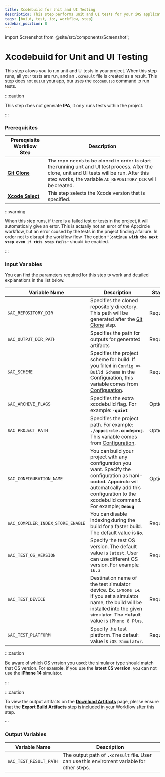 ```yaml
---
title: Xcodebuild for Unit and UI Testing
description: This step performs unit and UI tests for your iOS applications. This does not "build" your app, but uses the "xcodebuild" command to run tests.
tags: [build, test, ios, workflow, step]
sidebar_position: 8
---
```


import Screenshot from '@site/src/components/Screenshot';

# Xcodebuild for Unit and UI Testing

This step allows you to run unit and UI tests in your project. When this step runs, all your tests are run, and an `.xcresult` file is created as a result. This step does not `build` your app, but uses the `xcodebuild` command to run tests.

:::caution

This step does not generate **IPA**, it only runs tests within the project.

:::

### Prerequisites
| Prerequisite Workflow Step                      | Description                                     |
|-------------------------------------------------|-------------------------------------------------|
| [**Git Clone**](/workflows/common-workflow-steps/build-and-test/git-clone) | The repo needs to be cloned in order to start the running unit and UI test process. After the clone, unit and UI tests will be run. After this step works, the variable `AC_REPOSITORY_DIR` will be created. |
| [**Xcode Select**](/workflows/ios-specific-workflow-steps/build-and-test/xcode-select)     | This step selects the Xcode version that is specified. |

<Screenshot url='https://cdn.appcircle.io/docs/assets/BE3098-unitOrder.png' />

:::warning

When this step runs, if there is a failed test or tests in the project, it will automatically give an error. This is actually not an error of the Appcircle workflow, but an error caused by the tests in the project finding a failure. In order not to disrupt the workflow flow 
The option **`"Continue with the next step even if this step fails"`** should be enabled.

<Screenshot url='https://cdn.appcircle.io/docs/assets/BE3098-continueEnable.png' />

:::


### Input Variables

You can find the parameters required for this step to work and detailed explanations in the list below.

<Screenshot url='https://cdn.appcircle.io/docs/assets/BE3098-unitInput.png' />

| Variable Name                            | Description                         | Status           |
|-------------------------------|------------------------------------------------|------------------|
| `$AC_REPOSITORY_DIR`          | Specifies the cloned repository directory. This path will be generated after the [Git Clone](/workflows/common-workflow-steps/build-and-test/git-clone) step. | Required |
| `$AC_OUTPUT_DIR_PATH`         | Specifies the path for outputs for generated artifacts. | Required |
| `$AC_SCHEME`                  | Specifies the project scheme for build. If you filled in `Config => Build Schema` in the Configuration, this variable comes from [Configuration](/build/platform-build-guides/building-ios-applications#build-configuration). | Required |
| `$AC_ARCHIVE_FLAGS`           | Specifies the extra xcodebuild flag. For example: **`-quiet`** | Optional |
| `$AC_PROJECT_PATH`            | Specifies the project path. For example: **`./appcircle.xcodeproj`**. This variable comes from [Configuration](/build/platform-build-guides/building-ios-applications#build-configuration). | Optional |
| `$AC_CONFIGURATION_NAME`      | You can build your project with any configuration you want. Specify the configuration as hard-coded. Appcircle will automatically add this configuration to the xcodebuild command. For example; **`Debug`** | Optional |
| `$AC_COMPILER_INDEX_STORE_ENABLE`| You can disable indexing during the build for a faster build. The default value is **`No`**. | Required |
| `$AC_TEST_OS_VERSION`         | Specify the test OS version. The default value is `latest`. User can use different OS version. For example: `16.3` | Required |
| `$AC_TEST_DEVICE`             | Destination name of the test simulator device. Ex. `iPhone 14`. If you set a simulator name, the build will be installed into the given simulator. The default value is `iPhone 8 Plus`.  | Required |
| `$AC_TEST_PLATFORM`           | Specify the test platform. The default value is `iOS Simulator`. | Required |

:::caution

Be aware of which OS version you used; the simulator type should match that OS version. For example, if you use the [**latest OS version**](https://developer.apple.com/documentation/ios-ipados-release-notes), you can not use the **iPhone 14** simulator.

:::

:::caution

To view the output artifacts on the [**Download Artifacts**](/workflows/common-workflow-steps/build-and-test/export-build-artifacts) page, please ensure that the [**Export Build Artifacts**](/workflows/common-workflow-steps/build-and-test/export-build-artifacts) step is included in your Workflow after this step.

:::

### Output Variables
| Variable Name                 | Description                         |
|-------------------------------|-------------------------------------|
| `$AC_TEST_RESULT_PATH`        | The output path of `.xcresult` file. User can use this enviroment variable for other steps. |